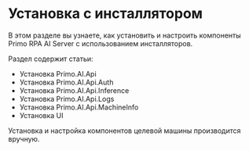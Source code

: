# Установка с инсталлятором

В этом разделе вы узнаете, как установить и настроить компоненты Primo RPA AI Server с использованием инсталляторов.

Раздел содержит статьи:
* Установка Primo.AI.Api
* Установка Primo.AI.Api.Auth
* Установка Primo.AI.Api.Inference
* Установка Primo.AI.Api.Logs
* Установка Primo.AI.Api.MachineInfo
* Установка UI

Установка и настройка компонентов целевой машины производится вручную.
